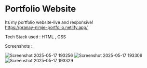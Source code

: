 # Portfolio Website

Its my portfolio website-live and responsive!  
https://pranay-nimje-portfolio.netlify.app/



Tech Stack used : HTML , CSS 

Screenshots : 

![Screenshot 2025-05-17 193256](https://github.com/user-attachments/assets/dbdc4b9a-21f7-41bd-a144-4dc0f6b353ee)
![Screenshot 2025-05-17 193309](https://github.com/user-attachments/assets/d1c7c444-64c1-4dc4-87a7-fc8b7f1590c8)
![Screenshot 2025-05-17 193329](https://github.com/user-attachments/assets/2087ab86-bcfc-434c-9d50-1cec7fb57f36)

